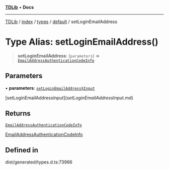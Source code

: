 [**TDLib**](../../../../../../README.md) • **Docs**

***

[TDLib](../../../../../../modules.md) / [index](../../../../../README.md) / [types](../../../README.md) / [default](../README.md) / setLoginEmailAddress

# Type Alias: setLoginEmailAddress()

> **setLoginEmailAddress**: (`parameters`) => [`EmailAddressAuthenticationCodeInfo`](EmailAddressAuthenticationCodeInfo.md)

## Parameters

• **parameters**: [`setLoginEmailAddress$Input`](setLoginEmailAddress$Input.md)

[setLoginEmailAddress$Input](setLoginEmailAddress$Input.md)

## Returns

[`EmailAddressAuthenticationCodeInfo`](EmailAddressAuthenticationCodeInfo.md)

[EmailAddressAuthenticationCodeInfo](EmailAddressAuthenticationCodeInfo.md)

## Defined in

dist/generated/types.d.ts:73966
